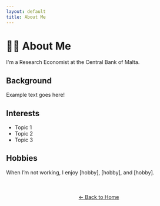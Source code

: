 ```yaml
---
layout: default
title: About Me
---
```


# 🧑‍💼 About Me

I'm a Research Economist at the Central Bank of Malta.

## Background
Example text goes here!

## Interests

- Topic 1
- Topic 2
- Topic 3

## Hobbies

When I’m not working, I enjoy [hobby], [hobby], and [hobby].

<div style="text-align: center; margin-top: 50px;">
  <a href="index.html">← Back to Home</a>
</div>


